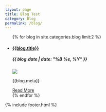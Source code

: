 ```yaml
---
layout: page
title: Blog Test
category: Blog
permalink: /blog/
---
```


<main>
    <ul class="blog_list">
        {% for blog in site.categories.blog limit:2 %}
            <li>
                <a href="{{site.baseurl}}{{blog.url}}">
                    <h4 class="violet_text">{{blog.title}}</h4>
                </a>
                <h5 class="blog_date">{{ blog.date | date: "%B %e, %Y" }}</h5>
                <a class="blog_image_sm" href="{{site.baseurl}}{{blog.url}}">
                    <img src="{{blog.image_sm}}" class="fade_in">
                </a>
                <br>
                <p>{{blog.meta}}</p>
                <a href="{{site.baseurl}}{{blog.url}}">Read More</a>
                <br>
            </li>
        {% endfor %}
    </ul>
    {% include footer.html %}
</main>